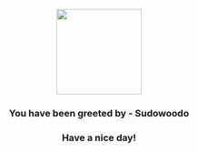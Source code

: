 <p align="center">
            <img src="https://raw.githubusercontent.com/PokeAPI/sprites/master/sprites/pokemon/185.png" width="150" height="150">
          </p>
          <h3 align="center">You have been greeted by - <b>Sudowoodo</b></h3>
          <h3 align="center">Have a nice day!</h3>
        